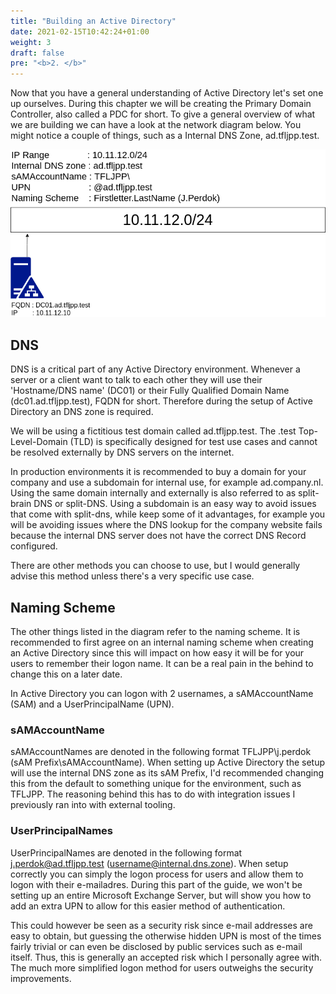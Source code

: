 ```yaml
---
title: "Building an Active Directory"
date: 2021-02-15T10:42:24+01:00
weight: 3
draft: false
pre: "<b>2. </b>"
---
```


Now that you have a general understanding of Active Directory let's set one up ourselves. During this chapter we will be creating the Primary Domain Controller, also called a PDC for short. To give a general overview of what we are building we can have a look at the network diagram below. You might notice a couple of things, such as a Internal DNS Zone, ad.tfljpp.test.

![](tfljpp.png)

## DNS

DNS is a critical part of any Active Directory environment. Whenever a server or a client want to talk to each other they will use their 'Hostname/DNS name' (DC01) or their Fully Qualified Domain Name (dc01.ad.tfljpp.test), FQDN for short. Therefore during the setup of Active Directory an DNS zone is required.

We will be using a fictitious test domain called ad.tfljpp.test. The .test Top-Level-Domain (TLD) is specifically designed for test use cases and cannot be resolved externally by DNS servers on the internet.

In production environments it is recommended to buy a domain for your company and use a subdomain for internal use, for example ad.company.nl. Using the same domain internally and externally is also referred to as split-brain DNS or split-DNS. Using a subdomain is an easy way to avoid issues that come with split-dns, while keep some of it advantages, for example you will be avoiding issues where the DNS lookup for the company website fails because the internal DNS server does not have the correct DNS Record configured.

There are other methods you can choose to use, but I would generally advise this method unless there's a very specific use case.

## Naming Scheme

The other things listed in the diagram refer to the naming scheme. It is recommended to first agree on an internal naming scheme when creating an Active Directory since this will impact on how easy it will be for your users to remember their logon name. It can be a real pain in the behind to change this on a later date.

In Active Directory you can logon with 2 usernames, a sAMAccountName (SAM) and a UserPrincipalName (UPN).

### sAMAccountName

sAMAccountNames are denoted in the following format TFLJPP\j.perdok (sAM Prefix\sAMAccountName). When setting up Active Directory the setup will use the internal DNS zone as its sAM Prefix, I'd recommended changing this from the default to something unique for the environment, such as TFLJPP. The reasoning behind this has to do with integration issues I previously ran into with external tooling.

### UserPrincipalNames

UserPrincipalNames are denoted in the following format j.perdok@ad.tfljpp.test (username@internal.dns.zone). When setup correctly you can simply the logon process for users and allow them to logon with their e-mailadres. During this part of the guide, we won't be setting up an entire Microsoft Exchange Server, but will show you how to add an extra UPN to allow for this easier method of authentication.

This could however be seen as a security risk since e-mail addresses are easy to obtain, but guessing the otherwise hidden UPN is most of the times fairly trivial or can even be disclosed by public services such as e-mail itself. Thus, this is generally an accepted risk which I personally agree with. The much more simplified logon method for users outweighs the security improvements.
